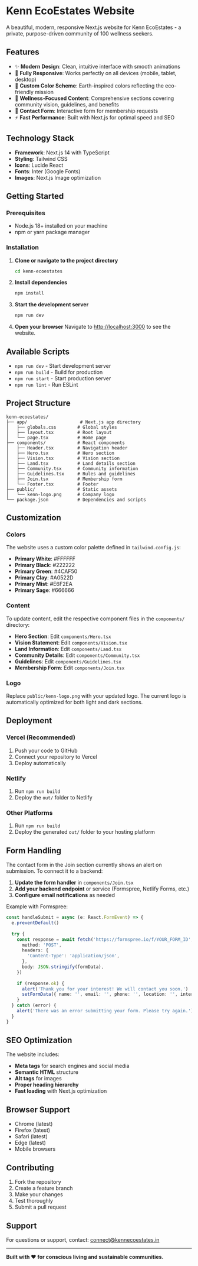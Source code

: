 # Kenn EcoEstates Website

A beautiful, modern, responsive Next.js website for Kenn EcoEstates - a private, purpose-driven community of 100 wellness seekers.

## Features

- ✨ **Modern Design**: Clean, intuitive interface with smooth animations
- 📱 **Fully Responsive**: Works perfectly on all devices (mobile, tablet, desktop)
- 🎨 **Custom Color Scheme**: Earth-inspired colors reflecting the eco-friendly mission
- 🧘 **Wellness-Focused Content**: Comprehensive sections covering community vision, guidelines, and benefits
- 📧 **Contact Form**: Interactive form for membership requests
- ⚡ **Fast Performance**: Built with Next.js for optimal speed and SEO

## Technology Stack

- **Framework**: Next.js 14 with TypeScript
- **Styling**: Tailwind CSS
- **Icons**: Lucide React
- **Fonts**: Inter (Google Fonts)
- **Images**: Next.js Image optimization

## Getting Started

### Prerequisites

- Node.js 18+ installed on your machine
- npm or yarn package manager

### Installation

1. **Clone or navigate to the project directory**
   ```bash
   cd kenn-ecoestates
   ```

2. **Install dependencies**
   ```bash
   npm install
   ```

3. **Start the development server**
   ```bash
   npm run dev
   ```

4. **Open your browser**
   Navigate to [http://localhost:3000](http://localhost:3000) to see the website.

## Available Scripts

- `npm run dev` - Start development server
- `npm run build` - Build for production
- `npm run start` - Start production server
- `npm run lint` - Run ESLint

## Project Structure

```
kenn-ecoestates/
├── app/                    # Next.js app directory
│   ├── globals.css        # Global styles
│   ├── layout.tsx         # Root layout
│   └── page.tsx           # Home page
├── components/            # React components
│   ├── Header.tsx         # Navigation header
│   ├── Hero.tsx           # Hero section
│   ├── Vision.tsx         # Vision section
│   ├── Land.tsx           # Land details section
│   ├── Community.tsx      # Community information
│   ├── Guidelines.tsx     # Rules and guidelines
│   ├── Join.tsx           # Membership form
│   └── Footer.tsx         # Footer
├── public/                # Static assets
│   └── kenn-logo.png      # Company logo
└── package.json           # Dependencies and scripts
```

## Customization

### Colors

The website uses a custom color palette defined in `tailwind.config.js`:

- **Primary White**: #FFFFFF
- **Primary Black**: #222222 
- **Primary Green**: #4CAF50
- **Primary Clay**: #A0522D
- **Primary Mist**: #E6F2EA
- **Primary Sage**: #666666

### Content

To update content, edit the respective component files in the `components/` directory:

- **Hero Section**: Edit `components/Hero.tsx`
- **Vision Statement**: Edit `components/Vision.tsx`
- **Land Information**: Edit `components/Land.tsx`
- **Community Details**: Edit `components/Community.tsx`
- **Guidelines**: Edit `components/Guidelines.tsx`
- **Membership Form**: Edit `components/Join.tsx`

### Logo

Replace `public/kenn-logo.png` with your updated logo. The current logo is automatically optimized for both light and dark sections.

## Deployment

### Vercel (Recommended)

1. Push your code to GitHub
2. Connect your repository to Vercel
3. Deploy automatically

### Netlify

1. Run `npm run build`
2. Deploy the `out/` folder to Netlify

### Other Platforms

1. Run `npm run build`
2. Deploy the generated `out/` folder to your hosting platform

## Form Handling

The contact form in the Join section currently shows an alert on submission. To connect it to a backend:

1. **Update the form handler** in `components/Join.tsx`
2. **Add your backend endpoint** or service (Formspree, Netlify Forms, etc.)
3. **Configure email notifications** as needed

Example with Formspree:
```typescript
const handleSubmit = async (e: React.FormEvent) => {
  e.preventDefault()
  
  try {
    const response = await fetch('https://formspree.io/f/YOUR_FORM_ID', {
      method: 'POST',
      headers: {
        'Content-Type': 'application/json',
      },
      body: JSON.stringify(formData),
    })
    
    if (response.ok) {
      alert('Thank you for your interest! We will contact you soon.')
      setFormData({ name: '', email: '', phone: '', location: '', interests: '', intent: '' })
    }
  } catch (error) {
    alert('There was an error submitting your form. Please try again.')
  }
}
```

## SEO Optimization

The website includes:

- **Meta tags** for search engines and social media
- **Semantic HTML** structure
- **Alt tags** for images
- **Proper heading hierarchy**
- **Fast loading** with Next.js optimization

## Browser Support

- Chrome (latest)
- Firefox (latest)
- Safari (latest)
- Edge (latest)
- Mobile browsers

## Contributing

1. Fork the repository
2. Create a feature branch
3. Make your changes
4. Test thoroughly
5. Submit a pull request

## Support

For questions or support, contact: connect@kennecoestates.in

---

**Built with ❤️ for conscious living and sustainable communities.**